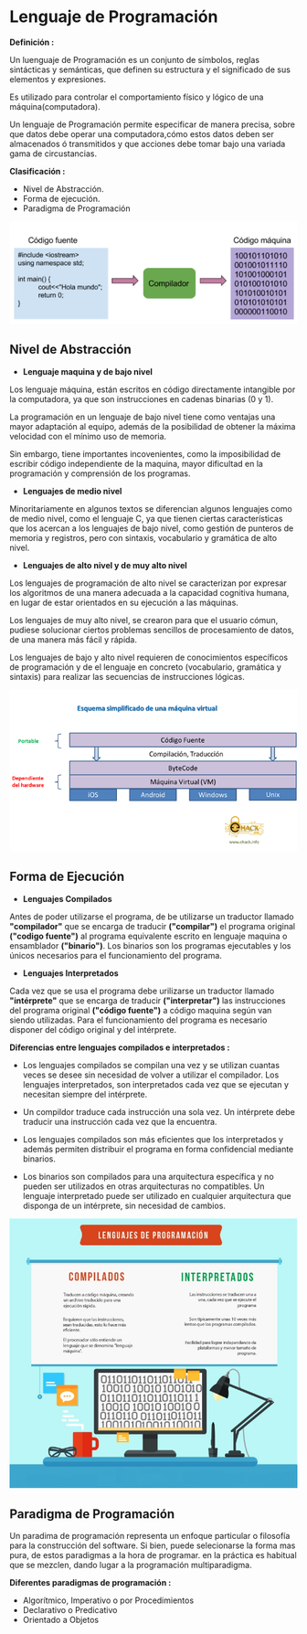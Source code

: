 # Lenguaje de Programación

**Definición :**

Un luenguaje de Programación es un conjunto de símbolos, reglas sintácticas y semánticas, que definen su estructura y el significado de sus elementos y expresiones.

Es utilizado para controlar el comportamiento físico y lógico de una máquina(computadora).

Un lenguaje de Programación permite especificar de manera precisa, sobre que datos debe operar una computadora,cómo estos datos deben ser almacenados ó transmitidos y que acciones debe tomar bajo una variada gama de circustancias.

**Clasificación :**

* Nivel de Abstracción.
* Forma de ejecución.
* Paradigma de Programación

![Lenguajes](Imagenes/imagen3.png)

## Nivel de Abstracción

* **Lenguaje maquina y de bajo nivel**

Los lenguaje máquina, están escritos en código directamente intangible por la computadora, ya que son instrucciones en cadenas binarias (0 y 1).

La programación en un lenguaje de bajo nivel tiene como ventajas una mayor adaptación al equipo, además de la posibilidad de obtener la máxima velocidad con el mínimo uso de memoria.

Sin embargo, tiene importantes incovenientes, como la imposibilidad de escribir código independiente de la maquina, mayor dificultad en la programación y comprensión de los programas.

* **Lenguajes de medio nivel**

Minoritariamente en algunos textos se diferencian algunos lenguajes como de medio nivel, como el lenguaje C, ya que tienen ciertas características que los acercan a los lenguajes de bajo nivel, como gestión de punteros de memoria y registros, pero con sintaxis, vocabulario y gramática de alto nivel.

* **Lenguajes de alto nivel y de muy alto nivel**

Los lenguajes de programación de alto nivel se caracterizan por expresar los algoritmos de una manera adecuada a la capacidad cognitiva humana, en lugar de estar orientados en su ejecución a las máquinas.

Los lenguajes de muy alto nivel, se crearon para que el usuario cómun, pudiese solucionar ciertos problemas sencillos de procesamiento de datos, de una manera más fácil y rápida.

Los lenguajes de bajo y alto nivel requieren de conocimientos específicos de programación y de el lenguaje en concreto (vocabulario, gramática y sintaxis) para realizar las secuencias de instrucciones lógicas.

![Lenguajes](Imagenes/imagen2.png)

## Forma de Ejecución

* **Lenguajes Compilados**

Antes de poder utilizarse el programa, de be utilizarse un traductor llamado **"compilador"** que se encarga de traducir **("compilar")** el programa original **("codigo fuente")** al programa equivalente escrito en lenguaje maquina o ensamblador **("binario")**. Los binarios son los programas ejecutables y los únicos necesarios para el funcionamiento del programa.

* **Lenguajes Interpretados**

Cada vez que se usa el programa debe urilizarse un traductor llamado **"intérprete"** que se encarga de traducir **("interpretar")** las instrucciones del programa original **("código fuente")** a código maquina según van siendo utilizadas. Para el funcionamiento del programa es necesario disponer del código original y del intérprete.

**Diferencias entre lenguajes compilados e interpretados :**

* Los lenguajes compilados se compilan una vez y se utilizan cuantas veces se desee sin necesidad de volver a utilizar el compilador. Los lenguajes interpretados, son interpretados cada vez que se ejecutan y necesitan siempre del intérprete.

* Un compildor traduce cada instrucción una sola vez. Un intérprete debe traducir una instrucción cada vez que la encuentra.

* Los lenguajes compilados son más eficientes que los interpretados y además permiten distribuir el programa en forma confidencial mediante binarios.

* Los binarios son compilados para una arquitectura específica y no pueden ser utilizados en otras arquitecturas no compatibles. Un lenguaje interpretado puede ser utilizado en cualquier arquitectura que disponga de un intérprete, sin necesidad de cambios.

![Lenguajes](Imagenes/imagen1.jpg)

## Paradigma de Programación

Un paradima de programación representa un enfoque particular o filosofía para la construcción del software. Si bien, puede selecionarse la forma mas pura, de estos paradigmas a la hora de programar. en la práctica es habitual que se mezclen, dando lugar a la programación multiparadigma.

**Diferentes paradigmas de programación :**

- Algorítmico, Imperativo o por Procedimientos
- Declarativo o Predicativo
- Orientado a Objetos
